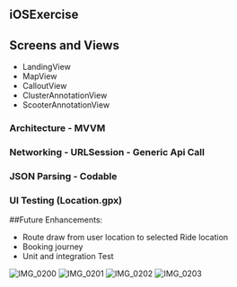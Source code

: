 ## iOSExercise

## Screens and Views
- LandingView
- MapView
- CalloutView
- ClusterAnnotationView
- ScooterAnnotationView


### Architecture - MVVM
### Networking - URLSession - Generic Api Call
### JSON Parsing - Codable
### UI Testing (Location.gpx)


##Future Enhancements:
- Route draw from user location to selected Ride location 
- Booking journey
- Unit and integration Test

![IMG_0200](https://user-images.githubusercontent.com/13436783/159178907-fc7d66b9-8789-4eeb-9f0e-7b202ead5b91.PNG)
![IMG_0201](https://user-images.githubusercontent.com/13436783/159178912-40c99f32-8bb8-42d4-9449-354644928973.PNG)
![IMG_0202](https://user-images.githubusercontent.com/13436783/159178923-db41f9da-3f9d-42c4-8488-988909fe88eb.PNG)
![IMG_0203](https://user-images.githubusercontent.com/13436783/159178932-7a135ce8-3a1c-4df1-8b13-0c7fcf000812.PNG)

